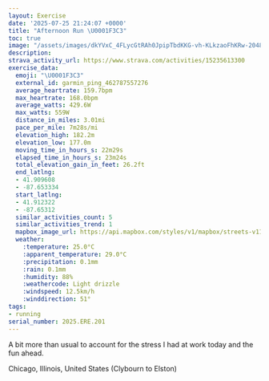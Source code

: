 ```yaml
---
layout: Exercise
date: '2025-07-25 21:24:07 +0000'
title: "Afternoon Run \U0001F3C3"
toc: true
image: "/assets/images/dkYVxC_4FLycGtRAh0JpipTbdKKG-vh-KLkzaoFhKRw-2048x1536.jpg.jpeg"
description:
strava_activity_url: https://www.strava.com/activities/15235613300
exercise_data:
  emoji: "\U0001F3C3"
  external_id: garmin_ping_462787557276
  average_heartrate: 159.7bpm
  max_heartrate: 168.0bpm
  average_watts: 429.6W
  max_watts: 559W
  distance_in_miles: 3.01mi
  pace_per_mile: 7m28s/mi
  elevation_high: 182.2m
  elevation_low: 177.0m
  moving_time_in_hours_s: 22m29s
  elapsed_time_in_hours_s: 23m24s
  total_elevation_gain_in_feet: 26.2ft
  end_latlng:
  - 41.909608
  - -87.653334
  start_latlng:
  - 41.912322
  - -87.65312
  similar_activities_count: 5
  similar_activities_trend: 1
  mapbox_image_url: https://api.mapbox.com/styles/v1/mapbox/streets-v11/static/path-5+787af2-1.0(cdy~Fvh_vOm%40f%40g%40V%5BTw%40v%40g%40%5Ec%40n%40SF%5BXUJu%40x%40y%40d%40WJOJ%7B%40XOEc%40_%40IAEB%5Dj%40gAvA%5Bd%40%5Bj%40Y%5C%3F~%40DbBC~%40%3FdBDzAB~D%3F%7CDC%60%40%3Fj%40Fh%40Ah%40NpAXzARbBR~%40ZzBHRB%40JM%5CU%5C%5BfCeBdAi%40f%40g%40t%40%5Dv%40q%40pAq%40TUh%40_%40x%40a%40r%40u%40l%40%5BXK%5E_%40%60%40Yb%40Q%60%40Sh%40m%40p%40k%40dBoA%7C%40k%40rAi%40VU%60Ag%40DEPKj%40W%5EMn%40YLMPGLKd%40UjBw%40nAw%40j%40UXQDE%40MXQXE%7CAMp%40Kz%40E%7CAQ%60%40%3FtAMXGbAg%40f%40_%40%7C%40_A%60AsAH%5BB%7B%40I%7DCG_SEcABy%40CgBBw%40G_BFcCGyB%3Fe%40CcD%40kBCiDEOCCM%3FEBWb%40%7D%40p%40%7B%40v%40aAp%40a%40d%40gBxAWLu%40l%40EL%3FF%5ExAL%5CAHoBdBs%40h%40Y%3FIDk%40p%40i%40ZsAhAm%40%5CQXSNg%40f%40),pin-s-s+e5b22e(-87.65596,41.91314),pin-s-f+89ae00(-87.65296000000008,41.90826000000002)/auto/800x800?access_token=pk.eyJ1Ijoiam9zaGJlY2ttYW4iLCJhIjoiY205eWR2aDd1MWZ6djJrbXc4a3M0bWZleiJ9.XiG9OWkNcZk2QzjJbxLB4A
  weather:
    :temperature: 25.0°C
    :apparent_temperature: 29.0°C
    :precipitation: 0.1mm
    :rain: 0.1mm
    :humidity: 88%
    :weathercode: Light drizzle
    :windspeed: 12.5km/h
    :winddirection: 51°
tags:
- running
serial_number: 2025.ERE.201
---
```

A bit more than usual to account for the stress I had at work today and the fun ahead.

Chicago, Illinois, United States (Clybourn to Elston)
